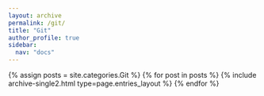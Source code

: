 ```yaml
---
layout: archive
permalink: /git/
title: "Git"
author_profile: true
sidebar:
  nav: "docs"
---
```


{% assign posts = site.categories.Git %}
{% for post in posts %} {% include archive-single2.html type=page.entries_layout %} {% endfor %}
